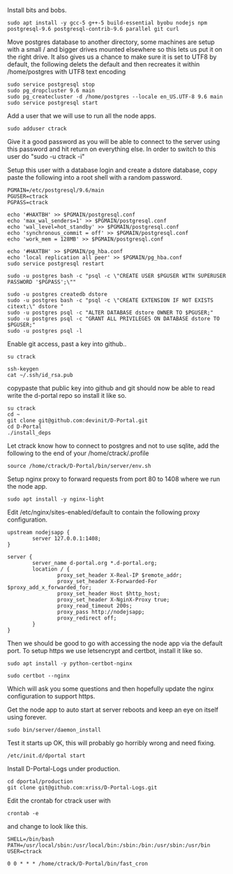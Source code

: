 


Install bits and bobs.

	sudo apt install -y gcc-5 g++-5 build-essential byobu nodejs npm postgresql-9.6 postgresql-contrib-9.6 parallel git curl


Move postgres database to another directory, some machines are setup 
with a small / and bigger drives mounted elsewhere so this lets us put 
it on the right drive. It also gives us a chance to make sure it is set 
to UTF8 by default, the following delets the default and then recreates 
it within /home/postgres with UTF8 text encoding

	sudo service postgresql stop
	sudo pg_dropcluster 9.6 main
	sudo pg_createcluster -d /home/postgres --locale en_US.UTF-8 9.6 main
	sudo service postgresql start
	

Add a user that we will use to run all the node apps.

	sudo adduser ctrack

Give it a good password as you will be able to connect to the server 
using this password and hit return on everything else. In order to 
switch to this user do "sudo -u ctrack -i"


Setup this user with a database login and create a dstore database, 
copy paste the following into a root shell with a random password.

	PGMAIN=/etc/postgresql/9.6/main
	PGUSER=ctrack
	PGPASS=ctrack

	echo '#HAXTBH' >> $PGMAIN/postgresql.conf
	echo 'max_wal_senders=1' >> $PGMAIN/postgresql.conf
	echo 'wal_level=hot_standby' >> $PGMAIN/postgresql.conf
	echo 'synchronous_commit = off' >> $PGMAIN/postgresql.conf
	echo 'work_mem = 128MB' >> $PGMAIN/postgresql.conf

	echo '#HAXTBH' >> $PGMAIN/pg_hba.conf
	echo 'local replication all peer' >> $PGMAIN/pg_hba.conf
	sudo service postgresql restart

	sudo -u postgres bash -c "psql -c \"CREATE USER $PGUSER WITH SUPERUSER PASSWORD '$PGPASS';\""

	sudo -u postgres createdb dstore
	sudo -u postgres bash -c "psql -c \"CREATE EXTENSION IF NOT EXISTS citext;\" dstore "
	sudo -u postgres psql -c "ALTER DATABASE dstore OWNER TO $PGUSER;"
	sudo -u postgres psql -c "GRANT ALL PRIVILEGES ON DATABASE dstore TO $PGUSER;"
	sudo -u postgres psql -l

Enable git access, past a key into github..

	su ctrack
	
	ssh-keygen 
	cat ~/.ssh/id_rsa.pub
	
copypaste that public key into github and git should now be able to 
read write the d-portal repo so install it like so.

	su ctrack
	cd ~
	git clone git@github.com:devinit/D-Portal.git
	cd D-Portal
	./install_deps

Let ctrack know how to connect to postgres and not to use sqlite, add 
the following to the end of your /home/ctrack/.profile

	source /home/ctrack/D-Portal/bin/server/env.sh


Setup nginx proxy to forward requests from port 80 to 1408 where we run the node app.

	sudo apt install -y nginx-light

Edit /etc/nginx/sites-enabled/default to contain the following proxy configuration.

	upstream nodejsapp {
			server 127.0.0.1:1408;
	}

	server {
			server_name d-portal.org *.d-portal.org;
			location / {
					proxy_set_header X-Real-IP $remote_addr;
					proxy_set_header X-Forwarded-For $proxy_add_x_forwarded_for;
					proxy_set_header Host $http_host;
					proxy_set_header X-NginX-Proxy true;
					proxy_read_timeout 200s;
					proxy_pass http://nodejsapp;
					proxy_redirect off;
			}
	}


Then we should be good to go with accessing the node app via the 
default port. To setup https we use letsencrypt and certbot, install it 
like so.

	sudo apt install -y python-certbot-nginx
	
	sudo certbot --nginx

Which will ask you some questions and then hopefully update the nginx 
configuration to support https.


Get the node app to auto start at server reboots and keep an eye on itself using forever.

	sudo bin/server/daemon_install

Test it starts up OK, this will probably go horribly wrong and need fixing.
	
	/etc/init.d/dportal start
	
Install D-Portal-Logs under production.

	cd dportal/production
	git clone git@github.com:xriss/D-Portal-Logs.git
	
Edit the crontab for ctrack user with 

	crontab -e

and change to look like this.
	
	SHELL=/bin/bash
	PATH=/usr/local/sbin:/usr/local/bin:/sbin:/bin:/usr/sbin:/usr/bin
	USER=ctrack

	0 0 * * * /home/ctrack/D-Portal/bin/fast_cron
	
